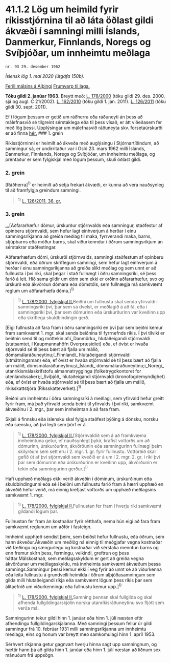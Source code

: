 # 41.1.2 Lög um heimild fyrir ríkisstjórnina til að láta öðlast gildi ákvæði í samningi milli Íslands, Danmerkur, Finnlands, Noregs og Svíþjóðar, um innheimtu meðlaga

`nr. 93 29. desember 1962`

_Íslensk lög 1. maí 2020 (útgáfa 150b)._

[Ferill málsins á Alþingi](https://www.althingi.is/thingstorf/thingmalalistar-eftir-thingum/ferill/?ltg=83&mnr=7)
[Frumvarp til laga.](https://www.althingi.is/altext/83/s/pdf/0007.pdf)

**Tóku gildi 2. janúar 1963.**
Breytt með:
[L. 178/2000](https://althingi.is/altext/stjt/2000.178.html) (tóku gildi 29. des. 2000, sjá og augl. C 21/2002).
[L. 162/2010](https://althingi.is/altext/stjt/2010.162.html) (tóku gildi 1. jan. 2011).
[L. 126/2011](https://althingi.is/altext/stjt/2011.126.html) (tóku gildi 30. sept. 2011).

Ef í lögum þessum er getið um ráðherra eða ráðuneyti án þess að málefnasvið sé tilgreint sérstaklega eða til þess vísað, er átt viðeðasem fer með lög þessi. Upplýsingar um málefnasvið ráðuneyta skv. forsetaúrskurði er að finna [hér.](2018119.md) ### 1. grein

Ríkisstjórninni er heimilt að ákveða með auglýsingu í Stjórnartíðindum, að samningur sá, er undirritaður var í Osló 23. mars 1962 milli Íslands, Danmerkur, Finnlands, Noregs og Svíþjóðar, um innheimtu meðlaga, og prentaður er sem fylgiskjal með lögum þessum, skuli öðlast gildi.

### 2. grein

[Ráðherra]<sup>1)</sup> er heimilt að setja frekari ákvæði, er kunna að vera nauðsynleg til að framfylgja greindum samningi.

> <sup>1)</sup> [L. 126/2011, 36. gr.](https://althingi.is/altext/stjt/2011.126.html)

### 3. grein

[…](https://www.althingi.is/lagasafn/leidbeiningar/)[Aðfararhæfur dómur, úrskurður stjórnvalds eða samningur, staðfestur af opinberu stjórnvaldi, sem hefur lagt einhverjum á herðar í einu samningsríkjanna að greiða meðlag til maka, fyrrverandi maka, barns, stjúpbarns eða móður barns, skal viðurkenndur í öðrum samningsríkjum án sérstakrar staðfestingar.

Aðfararhæfum dómi, úrskurði stjórnvalds, samningi staðfestum af opinberu stjórnvaldi, eða öðrum skriflegum samningi, sem hefur lagt einhverjum á herðar í einu samningsríkjanna að greiða slíkt meðlag og sem unnt er að fullnusta í því ríki, skal þegar í stað fullnægt í öðru samningsríki, sé þess farið á leit. Hið sama gildir um dóm sem ekki er orðinn aðfararhæfur, svo og úrskurð eða ákvörðun dómara eða dómstóls, sem fullnægja má samkvæmt reglum um aðfararhæfa dóma.]<sup>1)</sup> 

> <sup>1)</sup> [L. 178/2000, fylgiskjal II.](https://althingi.is/altext/stjt/2000.178.html)Beiðni um fullnustu skal senda yfirvaldi í samningsríki því, þar sem sá dvelst, er meðlagið á að fá, eða í samningsríki því, þar sem dómurinn eða úrskurðurinn var kveðinn upp eða skriflega skuldbindingin gerð.

[Eigi fullnusta að fara fram í öðru samningsríki en því þar sem beiðni kemur fram samkvæmt 1. mgr. skal senda beiðnina til fyrrnefnds ríkis. Í því tilviki er beiðnin send til og móttekin af:í_Danmörku_ hlutaðeigandi stjórnvaldi (statsamtet, í Kaupmannahöfn Overpræsidiet) eða, ef óvíst er hvaða stjórnvald sé til þess bært að fjalla um málið, dómsmálaráðuneytinu;í_Finnlandi_ hlutaðeigandi stjórnvaldi (utmätningsman) eða, ef óvíst er hvaða stjórnvald sé til þess bært að fjalla um málið, dómsmálaráðuneytinu;á_Íslandi_ dómsmálaráðuneytinu;í_Noregi_ utanríkismálaskrifstofu almannatrygginga (folketrygdkontoret for utenlandssaker);í_Svíþjóð_ hlutaðeigandi stjórnvaldi (kronofogdemyndighet) eða, ef óvíst er hvaða stjórnvald sé til þess bært að fjalla um málið, ríkisskattstjóra (Riksskatteverket).]<sup>1)</sup> 

Beiðni um innheimtu í öðru samningsríki á meðlagi, sem yfirvald hefur greitt fyrir fram, má það yfirvald senda beint til yfirvalds í því ríki, samkvæmt ákvæðinu í 2. mgr., þar sem innheimtan á að fara fram.

Skjali á finnsku eða íslensku skal fylgja staðfest þýðing á dönsku, norsku eða sænsku, að því leyti sem þörf er á.

> <sup>1)</sup> [L. 178/2000, fylgiskjal II.](https://althingi.is/altext/stjt/2000.178.html)[Stjórnvaldið sem á að framkvæma innheimtuna getur, ef nauðsynlegt þykir, krafist vottorðs um að dómurinn, úrskurðurinn, ákvörðunin eða samningurinn fullnægi þeim skilyrðum sem sett eru í 2. mgr. 1. gr. fyrir fullnustu. Vottorðið skal gefið út af því stjórnvaldi sem kveðið er á um í 2. mgr. 2. gr. í ríki því þar sem dómurinn eða úrskurðurinn er kveðinn upp, ákvörðunin er tekin eða samningurinn gerður.]<sup>1)</sup> 

Hafi upphæð meðlags ekki verið ákveðin í dóminum, úrskurðinum eða skuldbindingunni eða sé í beiðni um fullnustu farið fram á hærri upphæð en ákveðið hefur verið, má einnig krefjast vottorðs um upphæð meðlagsins samkvæmt 1. mgr.

> <sup>1)</sup> [L. 178/2000, fylgiskjal II.](https://althingi.is/altext/stjt/2000.178.html)Fullnustan fer fram í hverju ríki samkvæmt gildandi lögum þar.

Fullnustan fer fram án kostnaðar fyrir rétthafa, nema hún eigi að fara fram samkvæmt reglunum um aðför í fasteign.

Innheimt upphæð sendist þeim, sem beiðst hefur fullnustu, eða öðrum, sem hann ákveður.Ákvæðin um meðlög ná einnig til meðgjafar vegna kostnaðar við fæðingu og sængurlegu og kostnaðar við sérstaka menntun barns og enn fremur skírn þess, fermingu, veikindi, greftrun og þess háttar.Málskostnað, sem meðlagsskyldum er gert að greiða vegna ákvörðunar um meðlagsskyldu, má innheimta samkvæmt ákvæðum þessa samnings.Samningur þessi kemur ekki í veg fyrir að unnt sé að viðurkenna eða leita fullnustu á grundvelli heimilda í öðrum alþjóðasamningum sem gilda milli hlutaðeigandi ríkja eða samkvæmt lögum þess ríkis þar sem álitaefnið um viðurkenningu eða fullnustu kemur upp.]<sup>1)</sup> 

> <sup>1)</sup> [L. 178/2000, fylgiskjal II.](https://althingi.is/altext/stjt/2000.178.html)Samning þennan skal fullgilda og skal afhenda fullgildingarskjölin norska utanríkisráðuneytinu svo fljótt sem verða má.

Samningurinn tekur gildi hinn 1. janúar eða hinn 1. júlí næstan eftir afhendingu fullgildingarskjalanna. Með samningi þessum fellur úr gildi samningur frá 10. febrúar 1931 milli samningsríkjanna um innheimtu meðlaga, eins og honum var breytt með samkomulagi hinn 1. apríl 1953.

Sérhvert ríkjanna getur gagnvart hverju hinna sagt upp samningnum, og hættir hann þá að gilda hinn 1. janúar eða hinn 1. júlí næstan að liðnum sex mánuðum frá uppsögn.
